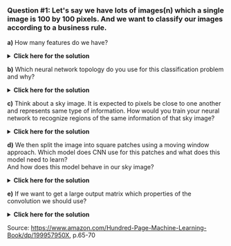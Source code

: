 <h3> 
Question  #1: Let's say we have lots of images(n) which a single image is 100 by 100 pixels. And we want to classify our images according to a business rule.
</h3>

**a)** How many features do we have?

</div>

<details>
  <summary><b>Click here for the solution</b></summary>
<br>
<div id="q1" class="collapse">

A single image has 100 * 100 = 10 000 features.
We have n images so the features that we have will be **n x 10 000**
 

</div>
</details>



**b)** Which neural network topology do you use for this classification problem and why? 

</div>

<details>
  <summary><b>Click here for the solution</b></summary>
<br>
<div id="q1" class="collapse">

CNN(Convolutional neural network).
Because is a special kind of FFNN(Feed-forward neural network) that significantly reduces the number of parameters in a deep naural network with many units without losing the quality of the model. <br/>

</div>
</details>


**c)** Think about a sky image. It is expected to pixels be close to one another and represents same type of information. How would you train your neural network to recognize regions of the same information of that sky image?
</div>

<details>
  <summary><b>Click here for the solution</b></summary>
<br>
<div id="q1" class="collapse">

Training neural network to recognize ***regions of the same information*** as well as the edges. This knowledge would allow the neural networks to predict the object represented in the image. <br/>
If the neural network detected multiple skin as regions and edges that look like parts of an oval with skin-like tone on the inside and bluish tone on the outside, it's a face on the sky background. <br/>

</div>
</details>


**d)** We then split the image into square patches using a moving window approach. Which model does CNN use for this patches and what does this model need to learn? <br/> 
And how does this model behave in our sky image?
</div>

<details>
  <summary><b>Click here for the solution</b></summary>
<br>
<div id="q1" class="collapse">

CNN uses small regression models, each model receives a square patch as input. The goal of these small models is to learn to detect a specific pattern in the input patch. <br/>
In the sky image, one of the small regression model will learn to deteck the sky, another one will learn to detect grass, the third one will detect human face and so on.

</div>
</details>


**e)** If we want to get a large output matrix which properties of the convolution we should use?
</div>

<details>
  <summary><b>Click here for the solution</b></summary>
<br>
<div id="q1" class="collapse">

***Padding*** allows getting a larger output matrix, it's a width of the square of additional cells with which you surround the image before convolving it with the filter. <br/>
The cells added by padding usually contains zeros. If **padding=0** it means that no additional cells are added to image.

</div>
</details>

Source: https://www.amazon.com/Hundred-Page-Machine-Learning-Book/dp/199957950X, p.65-70
